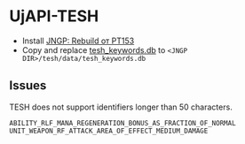 # UjAPI-TESH

- Install [JNGP: Rebuild от PT153](https://xgm.guru/p/wc3/jngp-r-updated)
- Copy and replace [tesh_keywords.db](https://github.com/WarRaft/UjAPI-TESH/raw/refs/heads/main/tesh_keywords.db) to
  `<JNGP DIR>/tesh/data/tesh_keywords.db`

## Issues

TESH does not support identifiers longer than 50 characters.

```
ABILITY_RLF_MANA_REGENERATION_BONUS_AS_FRACTION_OF_NORMAL
UNIT_WEAPON_RF_ATTACK_AREA_OF_EFFECT_MEDIUM_DAMAGE
```
